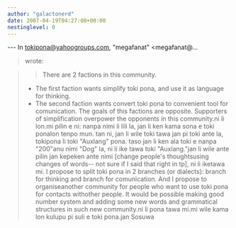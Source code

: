 ```yaml
---
author: "galactonerd"
date: 2007-04-19T04:27:00+00:00
nestinglevel: 0
---
```

\---
 In [tokipona@yahoogroups.com](mailto://tokipona@yahoogroups.com), "megafanat" <megafanat@...
> wrote:

>> There are 2 factions in this community.
> - The first faction wants simplify toki pona, and use it as language
> for thinking.
> - The second faction wants convert toki pona to convenient tool for
> comunication.
> The goals of this factions are opposite. Supporters of simplification
> overpower the opponents in this community.ni li lon.mi pilin e ni: nanpa nimi li lili la, jan li ken kama sona e toki ponalon tenpo mun. tan ni, jan li wile toki tawa jan pi toki ante la, tokipona li toki "Auxlang" pona. taso jan li ken ala toki e nanpa "200"anu nimi "Dog" la, ni li ike tawa toki "Auxlang."jan li wile ante pilin jan kepeken ante nimi \[change people's thoughtsusing changes of words--
not sure if I said that right in tp\], ni li iketawa mi.
> I propose to split toki pona in 2 branches (or dialects): branch for
> thinking and branch for comunication. And I propose to organiseanother
> community for people who want to use toki pona for contacts withother
> people.
> It would be possible making good number system and adding some new
> words and grammatical structures in such new community.ni li pona tawa mi.mi wile kama lon kulupu pi suli e toki pona.jan Sosuwa